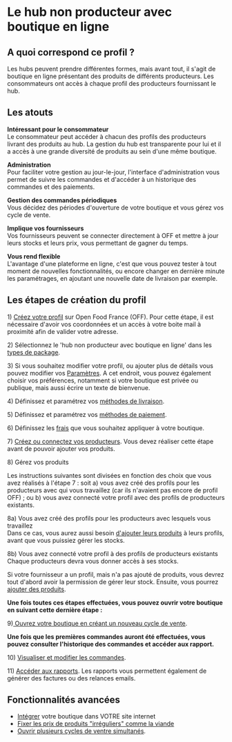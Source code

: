# Le hub non producteur avec boutique en ligne

## A quoi correspond ce profil ?

Les hubs peuvent prendre différentes formes, mais avant tout, il s'agit de boutique en ligne présentant des produits de différents producteurs. Les consommateurs ont accès à chaque profil des producteurs fournissant le hub.

## Les atouts

**Intéressant pour le consommateur**  
Le consommateur peut accéder à chacun des profils des producteurs livrant des produits au hub. La gestion du hub est transparente pour lui et il a accès à une grande diversité de produits au sein d'une même boutique.

**Administration**  
Pour faciliter votre gestion au jour-le-jour, l'interface d'administration vous permet de suivre les commandes et d'accéder à un historique des commandes et des paiements.

**Gestion des commandes périodiques**  
Vous décidez des périodes d'ouverture de votre boutique et vous gérez vos cycle de vente.

**Implique vos fournisseurs**  
Vos fournisseurs peuvent se connecter directement à OFF et mettre à jour leurs stocks et leurs prix, vous permettant de gagner du temps.

**Vous rend flexible**  
L'avantage d'une plateforme en ligne, c'est que vous pouvez tester à tout moment de nouvelles fonctionnalités, ou encore changer en dernière minute les paramétrages, en ajoutant une nouvelle date de livraison par exemple.

## Les étapes de création du profil

1\) [Créez votre profil](../fonctionnalites-standards/inscription-et-creation-de-profil.md) sur Open Food France \(OFF\). Pour cette étape, il est nécessaire d'avoir vos coordonnées et un accès à votre boite mail à proximité afin de valider votre adresse.

2\) Sélectionnez le 'hub non producteur avec boutique en ligne' dans les [types de package](../fonctionnalites-standards/votre-profil/types-de-package.md).

3\) Si vous souhaitez modifier votre profil, ou ajouter plus de détails vous pouvez modifier vos [Paramètres](../fonctionnalites-standards/votre-profil/parametres.md). A cet endroit, vous pouvez également choisir vos préférences, notamment si votre boutique est privée ou publique, mais aussi écrire un texte de bienvenue.

4\) Définissez et paramétrez vos [méthodes de livraison](../fonctionnalites-standards/mise-en-place-dune-boutique/types-de-livraisons.md).

5\) Définissez et paramétrez vos [méthodes de paiement](../fonctionnalites-standards/mise-en-place-dune-boutique/methodes-de-paiements.md).

6\) Définissez les [frais](../fonctionnalites-standards/mise-en-place-dune-boutique/frais-et-taxes.md) que vous souhaitez appliquer à votre boutique.

7\) [Créez ou connectez vos producteurs](../fonctionnalites-standards/votre-profil/creez-ou-connectez-vos-producteurs.md). Vous devez réaliser cette étape avant de pouvoir ajouter vos produits.

8\) Gérez vos produits

Les instructions suivantes sont divisées en fonction des choix que vous avez réalisés à l'étape 7 : soit a\) vous avez créé des profils pour les producteurs avec qui vous travaillez \(car ils n'avaient pas encore de profil OFF\) ; ou b\) vous avez connecté votre profil avec des profils de producteurs existants.

8a\) Vous avez créé des profils pour les producteurs avec lesquels vous travaillez  
Dans ce cas, vous aurez aussi besoin [d'ajouter leurs produits](../fonctionnalites-standards/produits-1/produits.md) à leurs profils, avant que vous puissiez gérer les stocks.

8b\) Vous avez connecté votre profil à des profils de producteurs existants  
Chaque producteurs devra vous donner accès à ses stocks.

Si votre fournisseur a un profil, mais n'a pas ajouté de produits, vous devrez tout d'abord avoir la permission de gérer leur stock. Ensuite, vous pourrez [ajouter des produits](../fonctionnalites-standards/produits-1/produits.md).

**Une fois toutes ces étapes effectuées, vous pouvez ouvrir votre boutique en suivant cette dernière étape :** 

9\)[ Ouvrez votre boutique en créant un nouveau cycle de vente](../fonctionnalites-standards/mise-en-place-dune-boutique/cycle-de-vente-pour-les-hub.md).

**Une fois que les premières commandes auront été effectuées, vous pouvez consulter l'historique des commandes et accéder aux rapport.**    
  
10\) [Visualiser et modifier les commandes](../fonctionnalites-standards/commandes/visualisation-des-commandes.md).

11\) [Accéder aux rapports](https://github.com/OFNUserguideFr/OFNUserGuide-France/tree/1d234e8c405da5bfe626c5ecf5f2eb351ab64b8a/reports.md). Les rapports vous permettent également de générer des factures ou des relances emails.

## Fonctionnalités avancées

* [Intégrer](../fonctionnalites-standards/mise-en-place-dune-boutique/embedded-shops.md) votre boutique dans VOTRE site internet
* [Fixer les prix de produits "irréguliers" comme la viande](../fonctionnalites-standards/produits-1/pricing-irregular-items-kg.md)
* [Ouvrir plusieurs cycles de ventre simultanés](../fonctionnalites-standards/mise-en-place-dune-boutique/opening-more-than-one-order-cycle.md).



